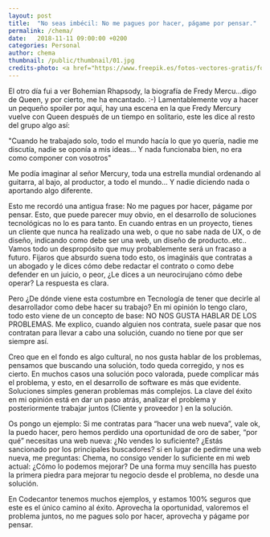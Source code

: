 ```yaml
---
layout: post
title:  "No seas imbécil: No me pagues por hacer, págame por pensar."
permalink: /chema/
date:   2018-11-11 09:00:00 +0200
categories: Personal
author: chema
thumbnail: /public/thumbnail/01.jpg
credits-photo: <a href="https://www.freepik.es/fotos-vectores-gratis/fondo">Foto de fondo creado por freepik - www.freepik.es</a>
---
```

El otro día fui a ver Bohemian Rhapsody, la biografía de Fredy Mercu...digo de Queen, y por cierto, me ha encantado.  :-) Lamentablemente voy a hacer un pequeño spoiler por aquí, hay una escena en la que Fredy Mercury vuelve con Queen después de un tiempo en solitario, este les dice al resto del grupo algo así: 

"Cuando he trabajado solo, todo el mundo hacía lo que yo quería, nadie me discutía, nadie se oponía a mis ideas… Y nada funcionaba bien, no era como componer con vosotros" 

Me podía imaginar al señor Mercury, toda una estrella mundial ordenando al guitarra, al bajo, al productor, a todo el mundo… Y nadie diciendo nada o aportando algo diferente. 

Esto me recordó una antigua frase: No me pagues por hacer, págame por pensar. Esto, que puede parecer muy obvio, en el desarrollo de soluciones tecnológicas no lo es para tanto. En cuando entras en un proyecto, tienes un cliente que nunca ha realizado una web, o que no sabe nada de UX, o de diseño, indicando como debe ser una web, un diseño de producto..etc.. Vamos todo un despropósito que muy probablemente será un fracaso a futuro.  Fijaros que absurdo suena todo esto, os imagináis que contratas a un abogado y le dices cómo debe redactar el contrato o como debe defender en un juicio, o peor, ¿Le dices a un neurocirujano cómo debe operar? La respuesta es clara.

Pero ¿De dónde viene esta costumbre en Tecnología de tener que decirle al desarrollador como debe hacer su trabajo? En mi opinión lo tengo claro, todo esto viene de un concepto de base: NO NOS GUSTA HABLAR DE LOS PROBLEMAS.  Me explico, cuando alguien nos contrata, suele pasar que nos contratan para llevar a cabo una solución, cuando no tiene por que ser siempre así.  

Creo que en el fondo es algo cultural, no nos gusta hablar de los problemas, pensamos que buscando una solución, todo queda corregido, y nos es cierto. En muchos casos una solución poco valorada, puede complicar más el problema, y esto, en el desarrollo de software es más que evidente. Soluciones simples generan problemas más complejos.  La clave del éxito en mi opinión está en dar un paso atrás, analizar el problema y posteriormente trabajar juntos (Cliente y proveedor ) en la solución. 

Os pongo un ejemplo: Si me contratas para “hacer una web nueva”, vale ok, la puedo hacer, pero hemos perdido una oportunidad de oro de saber, “por qué” necesitas una web nueva: ¿No vendes lo suficiente? ¿Estás sancionado por los principales buscadores? si en lugar de pedirme una web nueva, me preguntas: Chema, no consigo vender lo suficiente en mi web actual: ¿Cómo lo podemos mejorar? De una forma muy sencilla has puesto la primera piedra para mejorar tu negocio desde el problema, no desde una solución. 

En Codecantor tenemos muchos ejemplos, y estamos 100% seguros que este es el único camino al éxito. Aprovecha la oportunidad, valoremos el problema juntos, no me pagues solo por hacer, aprovecha y págame por pensar. 

